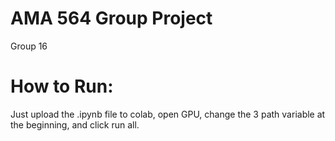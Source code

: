 # AMA 564 Group Project
Group 16  
# How to Run:  
Just upload the .ipynb file to colab, open GPU, change the 3 path variable at the beginning, and click run all.
